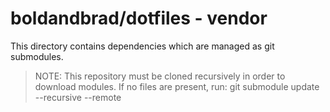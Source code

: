 # boldandbrad/dotfiles - vendor

This directory contains dependencies which are managed as git submodules.

> NOTE: This repository must be cloned recursively in order to download modules.
> If no files are present, run: git submodule update --recursive --remote
